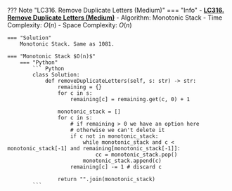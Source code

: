??? Note "LC316. Remove Duplicate Letters (Medium)"
    === "Info"
        - **<a href="https://leetcode.cn/problems/remove-duplicate-letters/" target="_blank">LC316. Remove Duplicate Letters (Medium)</a>**
        - Algorithm: Monotonic Stack
        - Time Complexity: $O(n)$
        - Space Complexity: $O(n)$

    === "Solution"
        Monotonic Stack. Same as 1081.
        
    === "Monotonic Stack $O(n)$"
        === "Python"
            ``` Python                        
            class Solution:
                def removeDuplicateLetters(self, s: str) -> str:
                    remaining = {}
                    for c in s:
                        remaining[c] = remaining.get(c, 0) + 1
                    
                    monotonic_stack = []
                    for c in s:            
                        # if remaining > 0 we have an option here
                        # otherwise we can't delete it
                        if c not in monotonic_stack:
                            while monotonic_stack and c < monotonic_stack[-1] and remaining[monotonic_stack[-1]]:
                                cc = monotonic_stack.pop()                            
                            monotonic_stack.append(c)                
                        remaining[c] -= 1 # discard c       

                    return "".join(monotonic_stack)
            ```